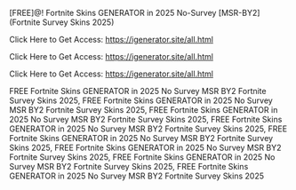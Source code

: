 [FREE]@! Fortnite Skins GENERATOR in 2025 No-Survey [MSR-BY2] (Fortnite Survey Skins 2025)

Click Here to Get Access: https://igenerator.site/all.html

Click Here to Get Access: https://igenerator.site/all.html

Click Here to Get Access: https://igenerator.site/all.html

 FREE Fortnite Skins GENERATOR in 2025 No Survey MSR BY2 Fortnite Survey Skins 2025, FREE Fortnite Skins GENERATOR in 2025 No Survey MSR BY2 Fortnite Survey Skins 2025, FREE Fortnite Skins GENERATOR in 2025 No Survey MSR BY2 Fortnite Survey Skins 2025, FREE Fortnite Skins GENERATOR in 2025 No Survey MSR BY2 Fortnite Survey Skins 2025, FREE Fortnite Skins GENERATOR in 2025 No Survey MSR BY2 Fortnite Survey Skins 2025, FREE Fortnite Skins GENERATOR in 2025 No Survey MSR BY2 Fortnite Survey Skins 2025, FREE Fortnite Skins GENERATOR in 2025 No Survey MSR BY2 Fortnite Survey Skins 2025, FREE Fortnite Skins GENERATOR in 2025 No Survey MSR BY2 Fortnite Survey Skins 2025
